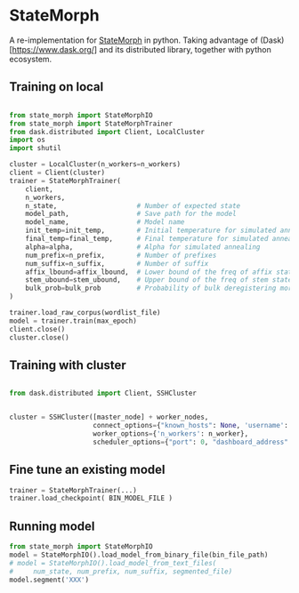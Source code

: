# StateMorph

A re-implementation for [StateMorph](https://link.springer.com/chapter/10.1007/978-3-319-68456-7_4) in python. Taking advantage of (Dask)[https://www.dask.org/] and its distributed library, together with python ecosystem.

## Training on local

```python

from state_morph import StateMorphIO
from state_morph import StateMorphTrainer
from dask.distributed import Client, LocalCluster
import os
import shutil

cluster = LocalCluster(n_workers=n_workers) 
client = Client(cluster)
trainer = StateMorphTrainer(
    client, 
    n_workers,
    n_state,                    # Number of expected state
    model_path,                 # Save path for the model
    model_name,                 # Model name
    init_temp=init_temp,        # Initial temperature for simulated annealing
    final_temp=final_temp,      # Final temperature for simulated annealing
    alpha=alpha,                # Alpha for simulated annealing
    num_prefix=n_prefix,        # Number of prefixes
    num_suffix=n_suffix,        # Number of suffix
    affix_lbound=affix_lbound,  # Lower bound of the freq of affix states
    stem_ubound=stem_ubound,    # Upper bound of the freq of stem states
    bulk_prob=bulk_prob         # Probability of bulk deregistering morpheme
)

trainer.load_raw_corpus(wordlist_file)
model = trainer.train(max_epoch)
client.close()
cluster.close()

```

## Training with cluster

```python

from dask.distributed import Client, SSHCluster


cluster = SSHCluster([master_node] + worker_nodes, 
                     connect_options={"known_hosts": None, 'username': 'XXXX'},
                     worker_options={'n_workers': n_worker},
                     scheduler_options={"port": 0, "dashboard_address": ":8797"}) 

```

## Fine tune an existing model

```python
trainer = StateMorphTrainer(...)
trainer.load_checkpoint( BIN_MODEL_FILE )

```

## Running model

```python
from state_morph import StateMorphIO
model = StateMorphIO().load_model_from_binary_file(bin_file_path)
# model = StateMorphIO().load_model_from_text_files(
#     num_state, num_prefix, num_suffix, segmented_file)
model.segment('XXX')

```